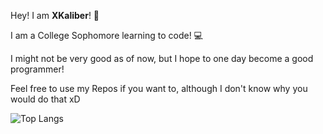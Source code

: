 Hey! I am **XKaliber**! 👋


I am a College Sophomore learning to code! :computer:

I might not be very good as of now, but I hope to one day become a good programmer!

Feel free to use my Repos if you want to, although I don't know why you would do that xD


![Top Langs](![](https://raw.githubusercontent.com/thexkaliber/GitStats/actions_branch/generated_images/languagesDarkMode.svg#gh-dark-mode-only))
